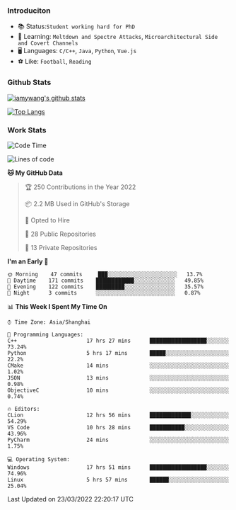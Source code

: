### Introduciton

- 📚 Status:`Student working hard for PhD`
- 🔎 Learning: `Meltdown and Spectre Attacks`, `Microarchitectural Side and Covert Channels`
- 🖥️ Languages: `C/C++`, `Java`, `Python`, `Vue.js`
- ⚽ Like: `Football`, `Reading`

### Github Stats

[![iamywang's github stats](https://github-readme-stats.vercel.app/api?username=iamywang&count_private=true&show_icons=true)]()

[![Top Langs](https://github-readme-stats.vercel.app/api/top-langs/?username=iamywang&layout=compact)]()

### Work Stats

<!--START_SECTION:waka-->
![Code Time](http://img.shields.io/badge/Code%20Time-188%20hrs%2019%20mins-blue)

![Lines of code](https://img.shields.io/badge/From%20Hello%20World%20I%27ve%20Written-534%20Thousand%20lines%20of%20code-blue)

**🐱 My GitHub Data** 

> 🏆 250 Contributions in the Year 2022
 > 
> 📦 2.2 MB Used in GitHub's Storage 
 > 
> 💼 Opted to Hire
 > 
> 📜 28 Public Repositories 
 > 
> 🔑 13 Private Repositories  
 > 
**I'm an Early 🐤** 

```text
🌞 Morning    47 commits     ███░░░░░░░░░░░░░░░░░░░░░░   13.7% 
🌆 Daytime    171 commits    ████████████░░░░░░░░░░░░░   49.85% 
🌃 Evening    122 commits    █████████░░░░░░░░░░░░░░░░   35.57% 
🌙 Night      3 commits      ░░░░░░░░░░░░░░░░░░░░░░░░░   0.87%

```


📊 **This Week I Spent My Time On** 

```text
⌚︎ Time Zone: Asia/Shanghai

💬 Programming Languages: 
C++                      17 hrs 27 mins      ██████████████████░░░░░░░   73.24% 
Python                   5 hrs 17 mins       █████░░░░░░░░░░░░░░░░░░░░   22.2% 
CMake                    14 mins             ░░░░░░░░░░░░░░░░░░░░░░░░░   1.02% 
JSON                     13 mins             ░░░░░░░░░░░░░░░░░░░░░░░░░   0.98% 
ObjectiveC               10 mins             ░░░░░░░░░░░░░░░░░░░░░░░░░   0.74%

🔥 Editors: 
CLion                    12 hrs 56 mins      █████████████░░░░░░░░░░░░   54.29% 
VS Code                  10 hrs 28 mins      ███████████░░░░░░░░░░░░░░   43.96% 
PyCharm                  24 mins             ░░░░░░░░░░░░░░░░░░░░░░░░░   1.75%

💻 Operating System: 
Windows                  17 hrs 51 mins      ██████████████████░░░░░░░   74.96% 
Linux                    5 hrs 57 mins       ██████░░░░░░░░░░░░░░░░░░░   25.04%

```


 Last Updated on 23/03/2022 22:20:17 UTC
<!--END_SECTION:waka-->

